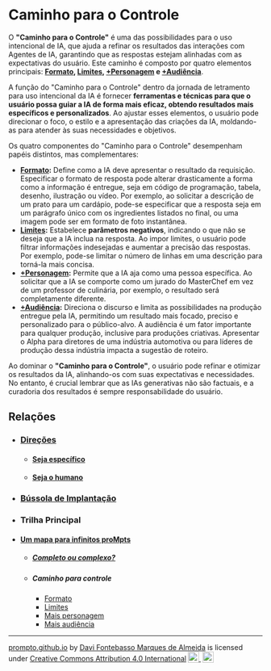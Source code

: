 # Caminho para o Controle

O **"Caminho para o Controle"** é uma das possibilidades para o uso intencional de IA, que ajuda a refinar os resultados das interações com Agentes de IA, garantindo que as respostas estejam alinhadas com as expectativas do usuário. Este caminho é composto por quatro elementos principais: **[Formato](../../partes-de-prompt/controle/formato.md), [Limites](../../partes-de-prompt/controle/limites.md), [+Personagem](../../partes-de-prompt/controle/mais-personagem.md) e [+Audiência](partes-de-prompt/controle/mais-audiencia.md)**.

A função do "Caminho para o Controle" dentro da jornada de letramento para uso intencional da IA é fornecer **ferramentas e técnicas para que o usuário possa guiar a IA de forma mais eficaz, obtendo resultados mais específicos e personalizados**. Ao ajustar esses elementos, o usuário pode direcionar o foco, o estilo e a apresentação das criações da IA, moldando-as para atender às suas necessidades e objetivos.

Os quatro componentes do "Caminho para o Controle" desempenham papéis distintos, mas complementares:

- **[Formato](../../partes-de-prompt/controle/formato.md):** Define como a IA deve apresentar o resultado da requisição. Especificar o formato de resposta pode alterar drasticamente a forma como a informação é entregue, seja em código de programação, tabela, desenho, ilustração ou vídeo. Por exemplo, ao solicitar a descrição de um prato para um cardápio, pode-se especificar que a resposta seja em um parágrafo único com os ingredientes listados no final, ou uma imagem pode ser em formato de foto instantânea.
- **[Limites](../../partes-de-prompt/controle/limites.md):** Estabelece **parâmetros negativos**, indicando o que não se deseja que a IA inclua na resposta. Ao impor limites, o usuário pode filtrar informações indesejadas e aumentar a precisão das respostas. Por exemplo, pode-se limitar o número de linhas em uma descrição para torná-la mais concisa.
- **[+Personagem](../../partes-de-prompt/controle/mais-personagem.md):** Permite que a IA aja como uma pessoa específica. Ao solicitar que a IA se comporte como um jurado do MasterChef em vez de um professor de culinária, por exemplo, o resultado será completamente diferente.
- **[+Audiência](partes-de-prompt/controle/mais-audiencia.md):** Direciona o discurso e limita as possibilidades na produção entregue pela IA, permitindo um resultado mais focado, preciso e personalizado para o público-alvo. A audiência é um fator importante para qualquer produção, inclusive para produções criativas. Apresentar o Alpha para diretores de uma indústria automotiva ou para líderes de produção dessa indústria impacta a sugestão de roteiro.

Ao dominar o **"Caminho para o Controle"**, o usuário pode refinar e otimizar os resultados da IA, alinhando-os com suas expectativas e necessidades. No entanto, é crucial lembrar que as IAs generativas não são factuais, e a curadoria dos resultados é sempre responsabilidade do usuário.

## Relações
- ### [Direções](direcoes/)
  - #### [Seja específico](direcoes/seja-especifico.md)
  - #### [Seja o humano](direcoes/seja-o-humano.md)
- ### [Bússola de Implantação](direcoes/bussola.md) 
- ### Trilha Principal
- #### [Um mapa para infinitos proMpts](um-mapa-para-infinitos-prompts.md)
  - ##### [Completo ou complexo?](prompts-complexos.md) 
  - ##### Caminho para controle
      - [Formato](partes-de-prompt/controle/formato.md)
      - [Limites](partes-de-prompt/controle/limites.md)
      - [Mais personagem](partes-de-prompt/controle/mais-personagem.md)
      - [Mais audiência](partes-de-prompt/controle/mais-audiencia.md)

<hr>
<p xmlns:cc="http://creativecommons.org/ns#" xmlns:dct="http://purl.org/dc/terms/"><a property="dct:title" rel="cc:attributionURL" href="https://davifma.github.io/proMpto/">prompto.github.io</a> by <a rel="cc:attributionURL dct:creator" property="cc:attributionName" href="http://linkedin.com/in/davifma">Davi Fontebasso Marques de Almeida</a> is licensed under <a href="https://creativecommons.org/licenses/by/4.0/?ref=chooser-v1" target="_blank" rel="license noopener noreferrer" style="display:inline-block;">Creative Commons Attribution 4.0 International<img style="height:22px!important;margin-left:3px;vertical-align:text-bottom;" src="https://mirrors.creativecommons.org/presskit/icons/cc.svg?ref=chooser-v1" alt=""> <img style="height:22px!important;margin-left:3px;vertical-align:text-bottom;" src="https://mirrors.creativecommons.org/presskit/icons/by.svg?ref=chooser-v1" alt=""></a></p>
